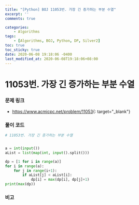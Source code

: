 ```yaml
---
title: "[Python] BOJ 11053번. 가장 긴 증가하는 부분 수열"
excerpt: ''
comments: true

categories:
    - Algorithms
tags:
    - [Algorithms, BOJ, Python, DP, Silver2]
toc: true
toc_sticky: true
date: 2020-06-08 19:18:06 -0400
last_modified_at: 2020-06-08T19:18:06+08:00
---
```


# 11053번. 가장 긴 증가하는 부분 수열

### 문제 링크
- <https://www.acmicpc.net/problem/11053>{: target="\_blank"}

### 풀이 코드

```python
# 11053번. 가장 긴 증가하는 부분 수열


a = int(input())
aList = list(map(int, input().split()))

dp = [1 for i in range(a)]
for i in range(a):
    for j in range(i+1):
        if aList[j] < aList[i]:
            dp[i] = max(dp[i], dp[j]+1)
print(max(dp))
```

### 비고
